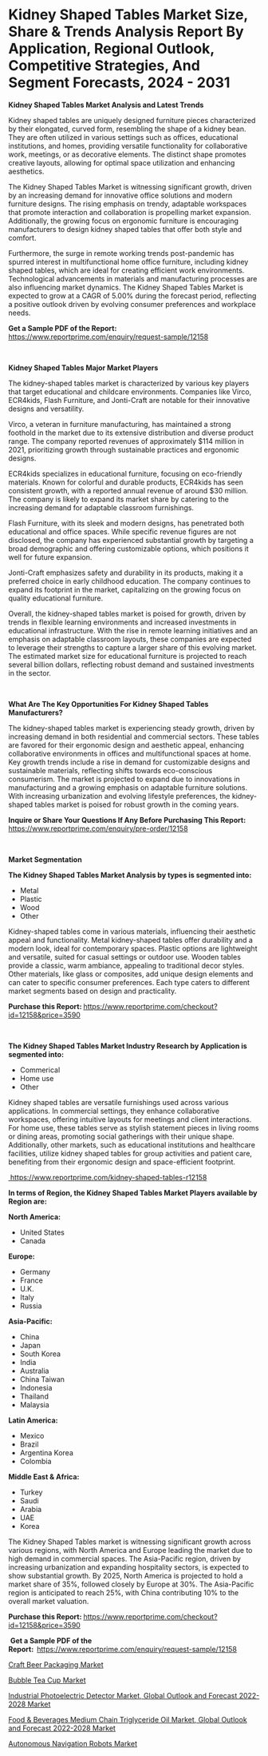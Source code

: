 <p><h1>Kidney Shaped Tables Market Size, Share & Trends Analysis Report By Application, Regional Outlook, Competitive Strategies, And Segment Forecasts, 2024 - 2031</h1></p><p><strong>Kidney Shaped Tables Market Analysis and Latest Trends</strong></p>
<p><p>Kidney shaped tables are uniquely designed furniture pieces characterized by their elongated, curved form, resembling the shape of a kidney bean. They are often utilized in various settings such as offices, educational institutions, and homes, providing versatile functionality for collaborative work, meetings, or as decorative elements. The distinct shape promotes creative layouts, allowing for optimal space utilization and enhancing aesthetics.</p><p>The Kidney Shaped Tables Market is witnessing significant growth, driven by an increasing demand for innovative office solutions and modern furniture designs. The rising emphasis on trendy, adaptable workspaces that promote interaction and collaboration is propelling market expansion. Additionally, the growing focus on ergonomic furniture is encouraging manufacturers to design kidney shaped tables that offer both style and comfort.</p><p>Furthermore, the surge in remote working trends post-pandemic has spurred interest in multifunctional home office furniture, including kidney shaped tables, which are ideal for creating efficient work environments. Technological advancements in materials and manufacturing processes are also influencing market dynamics. The Kidney Shaped Tables Market is expected to grow at a CAGR of 5.00% during the forecast period, reflecting a positive outlook driven by evolving consumer preferences and workplace needs.</p></p>
<p><strong>Get a Sample PDF of the Report:&nbsp;</strong> <a href="https://www.reportprime.com/enquiry/request-sample/12158">https://www.reportprime.com/enquiry/request-sample/12158</a></p>
<p>&nbsp;</p>
<p><strong>Kidney Shaped Tables Major Market Players</strong></p>
<p><p>The kidney-shaped tables market is characterized by various key players that target educational and childcare environments. Companies like Virco, ECR4kids, Flash Furniture, and Jonti-Craft are notable for their innovative designs and versatility.</p><p>Virco, a veteran in furniture manufacturing, has maintained a strong foothold in the market due to its extensive distribution and diverse product range. The company reported revenues of approximately $114 million in 2021, prioritizing growth through sustainable practices and ergonomic designs.</p><p>ECR4kids specializes in educational furniture, focusing on eco-friendly materials. Known for colorful and durable products, ECR4kids has seen consistent growth, with a reported annual revenue of around $30 million. The company is likely to expand its market share by catering to the increasing demand for adaptable classroom furnishings.</p><p>Flash Furniture, with its sleek and modern designs, has penetrated both educational and office spaces. While specific revenue figures are not disclosed, the company has experienced substantial growth by targeting a broad demographic and offering customizable options, which positions it well for future expansion.</p><p>Jonti-Craft emphasizes safety and durability in its products, making it a preferred choice in early childhood education. The company continues to expand its footprint in the market, capitalizing on the growing focus on quality educational furniture.</p><p>Overall, the kidney-shaped tables market is poised for growth, driven by trends in flexible learning environments and increased investments in educational infrastructure. With the rise in remote learning initiatives and an emphasis on adaptable classroom layouts, these companies are expected to leverage their strengths to capture a larger share of this evolving market. The estimated market size for educational furniture is projected to reach several billion dollars, reflecting robust demand and sustained investments in the sector.</p></p>
<p>&nbsp;</p>
<p><strong>What Are The Key Opportunities For Kidney Shaped Tables Manufacturers?</strong></p>
<p><p>The kidney-shaped tables market is experiencing steady growth, driven by increasing demand in both residential and commercial sectors. These tables are favored for their ergonomic design and aesthetic appeal, enhancing collaborative environments in offices and multifunctional spaces at home. Key growth trends include a rise in demand for customizable designs and sustainable materials, reflecting shifts towards eco-conscious consumerism. The market is projected to expand due to innovations in manufacturing and a growing emphasis on adaptable furniture solutions. With increasing urbanization and evolving lifestyle preferences, the kidney-shaped tables market is poised for robust growth in the coming years.</p></p>
<p><strong>Inquire or Share Your Questions If Any Before Purchasing This Report:</strong> <a href="https://www.reportprime.com/enquiry/pre-order/12158">https://www.reportprime.com/enquiry/pre-order/12158</a></p>
<p>&nbsp;</p>
<p><strong>Market Segmentation</strong></p>
<p><strong>The Kidney Shaped Tables Market Analysis by types is segmented into:</strong></p>
<p><ul><li>Metal</li><li>Plastic</li><li>Wood</li><li>Other</li></ul></p>
<p><p>Kidney-shaped tables come in various materials, influencing their aesthetic appeal and functionality. Metal kidney-shaped tables offer durability and a modern look, ideal for contemporary spaces. Plastic options are lightweight and versatile, suited for casual settings or outdoor use. Wooden tables provide a classic, warm ambiance, appealing to traditional decor styles. Other materials, like glass or composites, add unique design elements and can cater to specific consumer preferences. Each type caters to different market segments based on design and practicality.</p></p>
<p><strong>Purchase this Report:&nbsp;</strong><a href="https://www.reportprime.com/checkout?id=12158&price=3590">https://www.reportprime.com/checkout?id=12158&price=3590</a></p>
<p>&nbsp;</p>
<p><strong>The Kidney Shaped Tables Market Industry Research by Application is segmented into:</strong></p>
<p><ul><li>Commerical</li><li>Home use</li><li>Other</li></ul></p>
<p><p>Kidney shaped tables are versatile furnishings used across various applications. In commercial settings, they enhance collaborative workspaces, offering intuitive layouts for meetings and client interactions. For home use, these tables serve as stylish statement pieces in living rooms or dining areas, promoting social gatherings with their unique shape. Additionally, other markets, such as educational institutions and healthcare facilities, utilize kidney shaped tables for group activities and patient care, benefiting from their ergonomic design and space-efficient footprint.</p></p>
<p><a href="https://www.reportprime.com/kidney-shaped-tables-r12158">&nbsp;https://www.reportprime.com/kidney-shaped-tables-r12158</a></p>
<p><strong>In terms of Region, the Kidney Shaped Tables Market Players available by Region are:</strong></p>
<p>
    <p> <strong> North America: </strong>
        <ul>
            <li>United States</li>
            <li>Canada</li>
        </ul>
        </p> 
    <p> <strong> Europe: </strong>
        <ul>
            <li>Germany</li>
            <li>France</li>
            <li>U.K.</li>
            <li>Italy</li>
            <li>Russia</li>
        </ul>
        </p> 
    <p> <strong> Asia-Pacific: </strong>
        <ul>
            <li>China</li>
            <li>Japan</li>
            <li>South Korea</li>
            <li>India</li>
            <li>Australia</li>
            <li>China Taiwan</li>
            <li>Indonesia</li>
            <li>Thailand</li>
            <li>Malaysia</li>
        </ul>
        </p> 
    <p> <strong> Latin America: </strong>
        <ul>
            <li>Mexico</li>
            <li>Brazil</li>
            <li>Argentina Korea</li>
            <li>Colombia</li>
        </ul>
        </p> 
    <p> <strong> Middle East & Africa: </strong>
        <ul>
            <li>Turkey</li>
            <li>Saudi</li>
            <li>Arabia</li>
            <li>UAE</li>
            <li>Korea</li>
        </ul>
    </p>
    </p>
<p><p>The Kidney Shaped Tables market is witnessing significant growth across various regions, with North America and Europe leading the market due to high demand in commercial spaces. The Asia-Pacific region, driven by increasing urbanization and expanding hospitality sectors, is expected to show substantial growth. By 2025, North America is projected to hold a market share of 35%, followed closely by Europe at 30%. The Asia-Pacific region is anticipated to reach 25%, with China contributing 10% to the overall market valuation.</p></p>
<p><strong>Purchase this Report: </strong><a href="https://www.reportprime.com/checkout?id=12158&price=3590">https://www.reportprime.com/checkout?id=12158&price=3590</a></p>
<p>&nbsp;<strong>Get a Sample PDF of the Report:&nbsp;&nbsp;</strong><a href="https://www.reportprime.com/enquiry/request-sample/12158">https://www.reportprime.com/enquiry/request-sample/12158</a></p>
<p><strong></strong></p>
<p><p><a href="https://medium.com/@kathleenjacksond65/global-craft-beer-packaging-market-trends-and-innovations-a-forward-looking-analysis-2024-2031-e3d24b919b19">Craft Beer Packaging Market</a></p><p><a href="https://medium.com/@jamieurcotte9056df/global-perspectives-on-bubble-tea-cup-market-trends-and-forecast-2024-2031-9231387bd413">Bubble Tea Cup Market</a></p><p><a href="https://www.linkedin.com/pulse/market-forecasting-change-global-industrial-photoelectric-detector-oaayf?trackingId=M7jz5GjCRKmPMOjwyiudXw%3D%3D">Industrial Photoelectric Detector Market, Global Outlook and Forecast 2022-2028 Market</a></p><p><a href="https://www.linkedin.com/pulse/booming-food-beverages-medium-chain-triglyceride-oil-market-bpogf?trackingId=crgiq9BuRNe9eYKBnFRkKA%3D%3D">Food & Beverages Medium Chain Triglyceride Oil Market, Global Outlook and Forecast 2022-2028 Market</a></p><p><a href="https://issuu.com/reportprime-2/docs/autonomous-navigation-robots-market_8ff3900b8b5e20">Autonomous Navigation Robots Market</a></p></p>